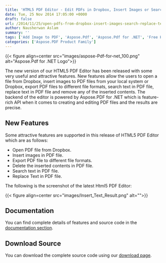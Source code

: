 ```yaml
---
title: 'HTML5 PDF Editor - Edit PDFs in Dropbox, Insert Images or Search and Replace Text in PDF'
date: Tue, 25 Nov 2014 17:05:00 +0000
draft: false
url: /2014/11/25/open-pdfs-from-dropbox-insert-images-search-replace-text-using-html5-pdf-editor-by-aspose-for-.net-v2.1.0/
author: Nausherwan Aslam
summary: ''
tags: ['Add Image to PDF', 'Aspose.Pdf', 'Aspose.Pdf for .NET', 'Free Html5 PDF Editor', 'HTML to PDF conversion', 'Html5 PDF Editor', 'Html5 PDF Editor by Aspose', 'Open Pdf from Dropbox', 'Open source PDF Editor', 'PDF Editor', 'Replace Text in PDF', 'Search Text in PDF', 'Web based PDF Editor']
categories: ['Aspose.PDF Product Family']
---
```




{{< figure align=center src="images/aspose-Pdf-for-net_100.png" alt="Aspose.Pdf for .NET Logo">}}


The new version of our HTML5 PDF Editor has been released with some very useful and attractive features. New features allow the users to open a file from Dropbox, insert images to PDF files from your local system or Dropbox, export PDF files to different file formats, search text in PDF file, replace text in PDF file and remove any of the inserted contents. The backend of the editor is powered by Aspose.PDF for .NET which is feature-rich API when it comes to creating and editing PDF files and the results are precise.

## New Features

Some attractive features are supported in this release of HTML5 PDF Editor which are as follows:

*   Open PDF file from Dropbox.
*   Insert images in PDF file.
*   Export PDF file to different file formats.
*   Delete the inserted contents in PDF file.
*   Search text in PDF file.
*   Replace Text in PDF file.

The following is the screenshot of the latest Html5 PDF Editor:



{{< figure align=center src="images/Insert_Text_Result.png" alt="">}}


## Documentation

You can find complete details of features and source code in the [documentation section][1].

## Download Source

You can download the complete source code using our [download page][2].




[1]: https://docs.aspose.com/display/pdfnet/HTML5+PDF+Editor+by+Aspose.PDF+for+.NET
[2]: https://docs.aspose.com/




